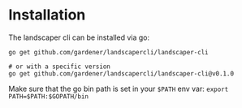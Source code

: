 # Installation

The landscaper cli can be installed via go:

```shell script
go get github.com/gardener/landscapercli/landscaper-cli

# or with a specific version
go get github.com/gardener/landscapercli/landscaper-cli@v0.1.0
```
Make sure that the go bin path is set in your `$PATH` env var: `export PATH=$PATH:$GOPATH/bin`
